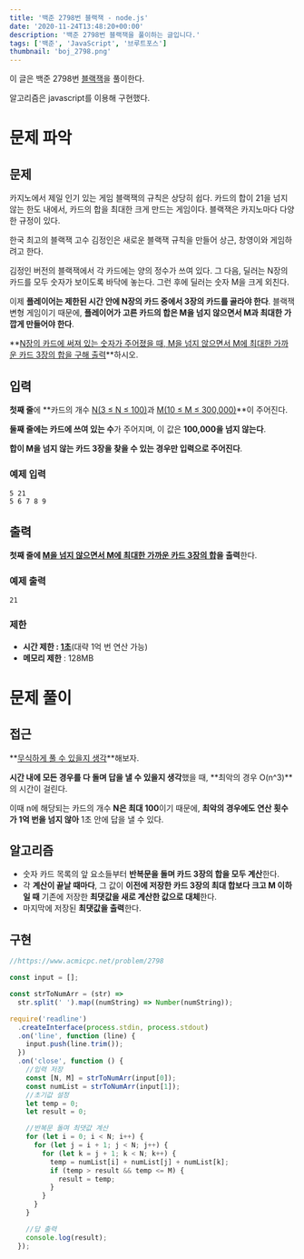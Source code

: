 ```yaml
---
title: '백준 2798번 블랙잭 - node.js'
date: '2020-11-24T13:48:20+00:00'
description: '백준 2798번 블랙잭을 풀이하는 글입니다.'
tags: ['백준', 'JavaScript', '브루트포스']
thumbnail: 'boj_2798.png'
---
```


이 글은 백준 2798번 [블랙잭](https://www.acmicpc.net/problem/2798)을 풀이한다.

알고리즘은 javascript를 이용해 구현했다.

# 문제 파악

## 문제

카지노에서 제일 인기 있는 게임 블랙잭의 규칙은 상당히 쉽다. 카드의 합이 21을 넘지 않는 한도 내에서, 카드의 합을 최대한 크게 만드는 게임이다. 블랙잭은 카지노마다 다양한 규정이 있다.

한국 최고의 블랙잭 고수 김정인은 새로운 블랙잭 규칙을 만들어 상근, 창영이와 게임하려고 한다.

김정인 버전의 블랙잭에서 각 카드에는 양의 정수가 쓰여 있다. 그 다음, 딜러는 N장의 카드를 모두 숫자가 보이도록 바닥에 놓는다. 그런 후에 딜러는 숫자 M을 크게 외친다.

이제 **플레이어는 제한된 시간 안에 N장의 카드 중에서 3장의 카드를 골라야 한다**. 블랙잭 변형 게임이기 때문에, **플레이어가 고른 카드의 합은 M을 넘지 않으면서 M과 최대한 가깝게 만들어야 한다**.

**<u>N장의 카드에 써져 있는 숫자가 주어졌을 때, M을 넘지 않으면서 M에 최대한 가까운 카드 3장의 합을 구해 출력</u>**하시오.

## 입력

**첫째 줄**에 **카드의 개수 <u>N(3 ≤ N ≤ 100)</u>과 <u>M(10 ≤ M ≤ 300,000)</u>**이 주어진다.

**둘째 줄에는 카드에 쓰여 있는 수**가 주어지며, 이 값은 **100,000을 넘지 않는다**.

**합이 M을 넘지 않는 카드 3장을 찾을 수 있는 경우만 입력으로 주어진다**.

### 예제 입력

```
5 21
5 6 7 8 9
```

## 출력

**첫째 줄에 <u>M을 넘지 않으면서 M에 최대한 가까운 카드 3장의 합</u>을 출력**한다.

### 예제 출력

```
21
```

### 제한

- **시간 제한 : <u>1초</u>**(대략 1억 번 연산 가능)
- **메모리 제한** : 128MB

# 문제 풀이

## 접근

**<u>무식하게 풀 수 있을지 생각</u>**해보자.

**시간 내에 모든 경우를 다 돌며 답을 낼 수 있을지 생각**했을 때, **최악의 경우 O(n^3)**의 시간이 걸린다.

이때 n에 해당되는 카드의 개수 **N은 최대 100**이기 때문에, **최악의 경우에도 연산 횟수가 1억 번을 넘지 않아** 1초 안에 답을 낼 수 있다.

## 알고리즘

- 숫자 카드 목록의 앞 요소들부터 **반복문을 돌며 카드 3장의 합을 모두 계산**한다.
- 각 **계산이 끝날 때마다**, 그 값이 **이전에 저장한 카드 3장의 최대 합보다 크고 M 이하일 때** 기존에 저장한 **최댓값을 새로 계산한 값으로 대체**한다.
- 마지막에 저장된 **최댓값을 출력**한다.

## 구현

```jsx
//https://www.acmicpc.net/problem/2798

const input = [];

const strToNumArr = (str) =>
  str.split(' ').map((numString) => Number(numString));

require('readline')
  .createInterface(process.stdin, process.stdout)
  .on('line', function (line) {
    input.push(line.trim());
  })
  .on('close', function () {
    //입력 저장
    const [N, M] = strToNumArr(input[0]);
    const numList = strToNumArr(input[1]);
    //초기값 설정
    let temp = 0;
    let result = 0;

    //반복문 돌며 최댓값 계산
    for (let i = 0; i < N; i++) {
      for (let j = i + 1; j < N; j++) {
        for (let k = j + 1; k < N; k++) {
          temp = numList[i] + numList[j] + numList[k];
          if (temp > result && temp <= M) {
            result = temp;
          }
        }
      }
    }

    //답 출력
    console.log(result);
  });
```
